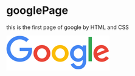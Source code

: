 # googlePage
this is the first page of google by HTML and CSS 

![Alt text](https://github.com/arash-fun/googlePage/blob/master/google.png?raw=true "Title")



